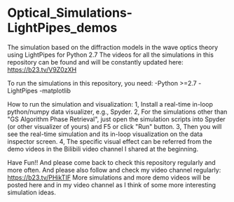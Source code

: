 # Optical_Simulations-LightPipes_demos
The simulation based on the diffraction models in the wave optics theory using LightPipes for Python 2.7
The videos for all the simulations in this repository can be found and will be constantly updated here: https://b23.tv/V9Z0zXH

To run the simulations in this repository, you need:
-Python >=2.7
-LightPipes
-matplotlib

How to run the simulation and visualization:
1, Install a real-time in-loop python/numpy data visualizer, e.g., Spyder.
2, For the simulations other than "GS Algorithm Phase Retrieval", just open the simulation scripts into Spyder (or other visualizer of yours) and F5 or click "Run" button.
3, Then you will see the real-time simulation and its in-loop visualization on the data inspector screen.
4, The specific visual effect can be referred from the demo videos in the Bilibili video channel I shared at the beginning.

Have Fun!! And please come back to check this repository regularly and more often. And please also follow and check my video channel regularly: https://b23.tv/PHikTIF
More simulations and more demo videos will be posted here and in my video channel as I think of some more interesting simulation ideas.
